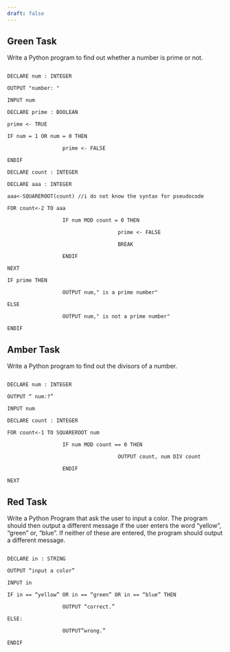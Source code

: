 ```yaml
---
draft: false
---
```

## Green Task

Write a Python program to find out whether a number is prime or not.

```

DECLARE num : INTEGER

OUTPUT "number: "

INPUT num

DECLARE prime : BOOLEAN

prime <- TRUE

IF num = 1 OR num = 0 THEN

                  prime <- FALSE

ENDIF

DECLARE count : INTEGER

DECLARE aaa : INTEGER

aaa<-SQUAREROOT(count) //i do not know the syntax for pseudocode

FOR count<-2 TO aaa

                  IF num MOD count = 0 THEN

                                    prime <- FALSE

                                    BREAK

                  ENDIF

NEXT

IF prime THEN

                  OUTPUT num," is a prime number"

ELSE

                  OUTPUT num," is not a prime number"

ENDIF

```

## Amber Task

Write a Python program to find out the divisors of a number.

```

DECLARE num : INTEGER

OUTPUT “ num:?”

INPUT num

DECLARE count : INTEGER

FOR count<-1 TO SQUAREROOT num

                  IF num MOD count == 0 THEN

                                    OUTPUT count, num DIV count

                  ENDIF

NEXT

```

## Red Task

Write a Python Program that ask the user to input a color. The program should then output a different message if the user enters the word “yellow”, “green” or, “blue”. If neither of these are entered, the program should output a different message.

```

DECLARE in : STRING

OUTPUT “input a color”

INPUT in

IF in == “yellow” OR in == “green” OR in == “blue” THEN

                  OUTPUT “correct.”

ELSE:

                  OUTPUT”wrong.”

ENDIF

```
